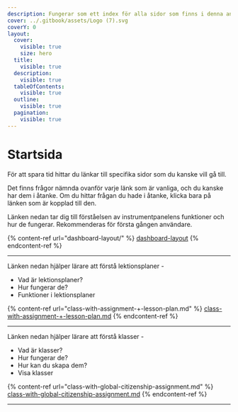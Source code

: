 ```yaml
---
description: Fungerar som ett index för alla sidor som finns i denna användarmanual.
cover: ../.gitbook/assets/Logo (7).svg
coverY: 0
layout:
  cover:
    visible: true
    size: hero
  title:
    visible: true
  description:
    visible: true
  tableOfContents:
    visible: true
  outline:
    visible: true
  pagination:
    visible: true
---
```


# Startsida

För att spara tid hittar du länkar till specifika sidor som du kanske vill gå till.&#x20;

Det finns frågor nämnda ovanför varje länk som är vanliga, och du kanske har dem i åtanke. Om du hittar frågan du hade i åtanke, klicka bara på länken som är kopplad till den.

Länken nedan tar dig till förståelsen av instrumentpanelens funktioner och hur de fungerar. Rekommenderas för första gången användare.

{% content-ref url="dashboard-layout/" %}
[dashboard-layout](dashboard-layout/)
{% endcontent-ref %}

***

Länken nedan hjälper lärare att förstå lektionsplaner -

* Vad är lektionsplaner?
* Hur fungerar de?
* Funktioner i lektionsplaner

{% content-ref url="class-with-assignment-+-lesson-plan.md" %}
[class-with-assignment-+-lesson-plan.md](class-with-assignment-+-lesson-plan.md)
{% endcontent-ref %}

***

Länken nedan hjälper lärare att förstå klasser -

* Vad är klasser?
* Hur fungerar de?
* Hur kan du skapa dem?
* Visa klasser

{% content-ref url="class-with-global-citizenship-assignment.md" %}
[class-with-global-citizenship-assignment.md](class-with-global-citizenship-assignment.md)
{% endcontent-ref %}

***
